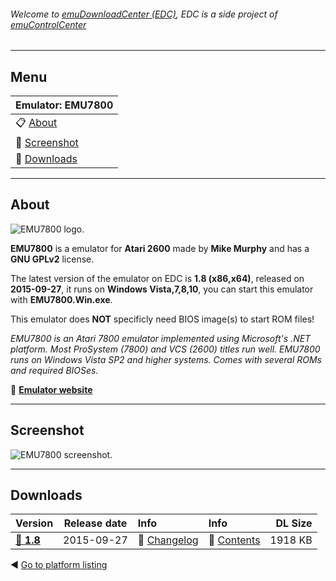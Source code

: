 ###### Welcome to [emuDownloadCenter (EDC)](https://github.com/PhoenixInteractiveNL/emuDownloadCenter/wiki/), EDC is a side project of [emuControlCenter](https://github.com/PhoenixInteractiveNL/emuControlCenter/wiki/)
***
## Menu
| **Emulator: EMU7800** |
|:---------|
| :clipboard: [About](#about) |
| :sunrise: [Screenshot](#screenshot) |
| :floppy_disk: [Downloads](#downloads) |
***
## About
![](https://github.com/PhoenixInteractiveNL/emuDownloadCenter/wiki/images_emulator/emu7800_logo_200.jpg "EMU7800 logo.")

**EMU7800** is a emulator for **Atari 2600** made by **Mike Murphy** and has a **GNU GPLv2** license.

The latest version of the emulator on EDC is **1.8 (x86,x64)**, released on **2015-09-27**, it runs on **Windows Vista,7,8,10**, you can start this emulator with **EMU7800.Win.exe**.

This emulator does **NOT** specificly need BIOS image(s) to start ROM files!

_EMU7800 is an Atari 7800 emulator implemented using Microsoft's .NET platform. Most ProSystem (7800) and VCS (2600) titles run well. EMU7800 runs on Windows Vista SP2 and higher systems. Comes with several ROMs and required BIOSes._

:link: [**Emulator website**](https://sourceforge.net/projects/emu7800/files/)
***
## Screenshot
![](https://raw.githubusercontent.com/PhoenixInteractiveNL/emuDownloadCenter/master/hooks/emu7800/screen.jpg "EMU7800 screenshot.")
***
## Downloads
| Version  | Release date  | Info       | Info       | DL Size    |
|:---------|:-------------:|:-----------|:-----------|-----------:|
| [:floppy_disk: **1.8**](https://github.com/PhoenixInteractiveNL/edc-repo0001/raw/master/emu7800/1.8.7z) | 2015-09-27 | :page_facing_up: [Changelog](https://github.com/PhoenixInteractiveNL/edc-repo0001/blob/master/emu7800/1.8_changelog.txt) | :mag_right: [Contents](https://github.com/PhoenixInteractiveNL/edc-repo0001/blob/master/emu7800/1.8_contents.txt) | 1918 KB |

:arrow_backward: [Go to platform listing](https://github.com/PhoenixInteractiveNL/emuDownloadCenter/wiki/EDC-Platform-List)
